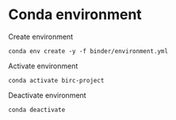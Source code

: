 
# Conda environment

Create environment

```
conda env create -y -f binder/environment.yml
```

Activate environment

```
conda activate birc-project
```

Deactivate environment

```
conda deactivate
```